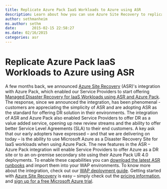 ```yaml
---
title: Replicate Azure Pack IaaS Workloads to Azure using ASR
description: Learn about how you can use Azure Site Recovery to replicate Azure Pack IaaS workloads.
author: sethmanheim
ms.author: sethm
date:       2015-02-15 22:58:27
ms.date: 02/16/2015
categories: asr
---
```

# Replicate Azure Pack IaaS Workloads to Azure using ASR

A few months back, we announced [Azure Site Recovery](https://azure.microsoft.com/services/site-recovery/) (ASR)'s integration with Azure Pack, which enabled our Service Providers to start offering [Managed Disaster Recovery for IaaS Workloads using ASR and Azure Pack](https://azure.microsoft.com/blog/2014/11/12/offering-managed-dr-for-iaas-workloads-with-asr-and-azure-pack/). The response, since we announced the integration, has been phenomenal - customers are appreciating the simplicity of ASR and are adopting ASR as the standard for offering DR solution in their environments. The integration of ASR and Azure Pack also enabled Service Providers to offer DR as a value added service, opening up new review streams and the ability to offer better Service Level Agreements (SLA) to their end customers. A key ask that our early adopters have expressed – and that we are delivering on today – is the ability to use Microsoft Azure as a Disaster Recovery Site for IaaS workloads when using Azure Pack. The new features in the ASR – Azure Pack integration will enable Service Providers to offer Azure as a DR site or to an on-premise secondary site using their Azure Pack UR 4.0 deployments. To enable these capabilities you can [download the latest ASR runbooks](https://gallery.technet.microsoft.com/scriptcenter/Azure-Recovery-integration-0ed7a9a3) and import them into your WAP environments. To know more about the integration, check out our [WAP deployment guide](https://technet.microsoft.com/library/dn850370.aspx). Getting started with [Azure Site Recovery](https://aka.ms/asr_wap_annoucement_landingpage) is easy – simply check out the [pricing information](https://aka.ms/asr_wap_annoucement_pricing), and [sign up for a free Microsoft Azure trial](https://aka.ms/asr_wap_annoucement_trial).  
